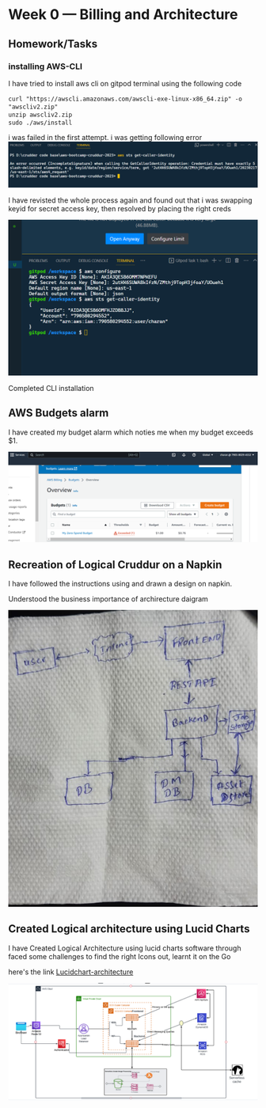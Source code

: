 # Week 0 — Billing and Architecture

## Homework/Tasks

### installing AWS-CLI 
I have tried to install aws cli on gitpod terminal using the following code
~~~
curl "https://awscli.amazonaws.com/awscli-exe-linux-x86_64.zip" -o "awscliv2.zip"
unzip awscliv2.zip
sudo ./aws/install
~~~

i was failed in the first attempt. i was getting following error
![error-aws-cli](assests/error-aws-cli.png)

I have revisted the whole process again and found out that i was swapping keyid for secret access key, then resolved by placing the right creds

![AWS-CLI-Install](assests/gitpod-user.png)

Completed CLI installation

## AWS Budgets alarm

I have created my budget alarm which noties me when my budget exceeds $1. 


![AWS-Budget-Alarm](assests/budget-alarm.png)


## Recreation of Logical Cruddur on a Napkin

I have followed the instructions using and drawn a design on napkin. 

Understood the business importance of archirecture daigram 

![logical-cruddur-napkin](assests/napkin-logical1.png)

## Created Logical architecture using Lucid Charts

I have Created Logical Architecture using lucid charts software through faced some challenges to find the right Icons out, learnt it on the Go

here's the link [Lucidchart-architecture](https://lucid.app/lucidchart/da0ee0e6-29af-46e5-885c-035d5273c80e/edit?viewport_loc=-1103%2C-127%2C3281%2C1281%2C0_0&invitationId=inv_e831c85f-b424-4e72-a938-47353b634533)

![Lucid-Chart-Cruddur](assests/lucidchart-archi.png)










 

